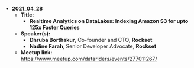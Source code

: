 - **2021_04_28**
  - **Title:**
    - **Realtime Analytics on DataLakes: Indexing Amazon S3 for upto 125x Faster Queries**
  - **Speaker(s):**
    - **Dhruba Borthakur**, Co-founder and CTO, **Rockset**
    - **Nadine Farah**, Senior Developer Advocate, **Rockset**
  - **Meetup link:**  https://www.meetup.com/datariders/events/277011267/
